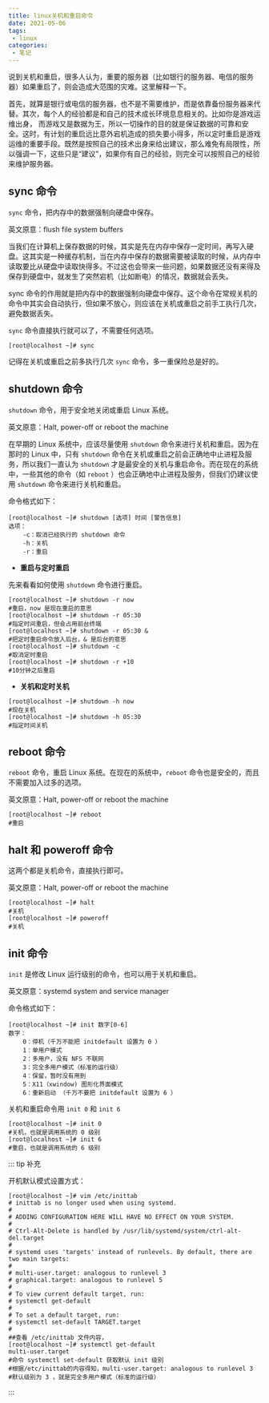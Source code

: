 ```yaml
---
title: linux关机和重启命令
date: 2021-05-06
tags:
 - linux
categories: 
 - 笔记
---
```


说到关机和重启，很多人认为，重要的服务器（比如银行的服务器、电信的服务器）如果重启了，则会造成大范围的灾难。这里解释一下。

首先，就算是银行或电信的服务器，也不是不需要维护，而是依靠备份服务器来代替。其次，每个人的经验都是和自己的技术成长环境息息相关的。比如你是游戏运维出身， 而游戏又是数据为王，所以一切操作的目的就是保证数据的可靠和安全。这时，有计划的重启远比意外宕机造成的损失要小得多，所以定时重启是游戏运维的重要手段。既然是按照自己的技术出身来给出建议，那么难免有局限性，所以强调一下，这些只是“建议”，如果你有自己的经验，则完全可以按照自己的经验来维护服务器。

## sync 命令

`sync` 命令，把内存中的数据强制向硬盘中保存。

英文原意：flush file system buffers

当我们在计算机上保存数据的时候，其实是先在内存中保存一定时间，再写入硬盘。这其实是一种缓存机制，当在内存中保存的数据需要被读取的时候，从内存中读取要比从硬盘中读取快得多。不过这也会带来一些问题，如果数据还没有来得及保存到硬盘中，就发生了突然宕机（比如断电）的情况，数据就会丢失。

sync 命令的作用就是把内存中的数据强制向硬盘中保存。这个命令在常规关机的命令中其实会自动执行，但如果不放心，则应该在关机或重启之前手工执行几次，避免数据丢失。

 `sync` 命令直接执行就可以了，不需要任何选项。

```shell
[root@localhost ~]# sync
```

记得在关机或重启之前多执行几次 `sync` 命令，多一重保险总是好的。

## shutdown 命令 

`shutdown` 命令，用于安全地关闭或重启 Linux 系统。

英文原意：Halt, power-off or reboot the machine

在早期的 Linux 系统中，应该尽量使用 `shutdown` 命令来进行关机和重启。因为在那时的 Linux 中，只有 `shutdown` 命令在关机或重启之前会正确地中止进程及服务，所以我们一直认为 `shutdown` 才是最安全的关机与重启命令。而在现在的系统中，一些其他的命令（如 `reboot` ）也会正确地中止进程及服务，但我们仍建议使用 `shutdown` 命令来进行关机和重启。

命令格式如下：

```shell
[root@localhost ~]# shutdown [选项] 时间 [警告信息]
选项：
	-c：取消已经执行的 shutdown 命令
    -h：关机
    -r：重启
```

- **重启与定时重启**

先来看看如何使用 `shutdown` 命令进行重启。

```shell
[root@localhost ~]# shutdown -r now
#重启，now 是现在重启的意思
[root@localhost ~]# shutdown -r 05:30
#指定时间重启，但会占用前台终端
[root@localhost ~]# shutdown -r 05:30 &
#把定时重启命令放入后台，& 是后台的意思
[root@localhost ~]# shutdown -c
#取消定时重启
[root@localhost ~]# shutdown -r +10
#10分钟之后重启 
```

- **关机和定时关机**

```shell
[root@localhost ~]# shutdown -h now
#现在关机
[root@localhost ~]# shutdown -h 05:30
#指定时间关机 
```

## reboot 命令

`reboot` 命令，重启 Linux 系统。在现在的系统中，`reboot` 命令也是安全的，而且不需要加入过多的选项。

英文原意：Halt, power-off or reboot the machine

```shell
[root@localhost ~]# reboot
#重启
```

## halt 和 poweroff 命令

这两个都是关机命令，直接执行即可。

英文原意：Halt, power-off or reboot the machine

```shell
[root@localhost ~]# halt
#关机
[root@localhost ~]# poweroff
#关机
```

## init 命令

 `init` 是修改 Linux 运行级别的命令，也可以用于关机和重启。

英文原意：systemd system and service manager

命令格式如下：

```shell
[root@localhost ~]# init 数字[0-6]
数字：
	0：停机（千万不能把 initdefault 设置为 0 ） 
	1：单用户模式
	2：多用户，没有 NFS 不联网
	3：完全多用户模式（标准的运行级）
	4：保留，暂时没有用到
	5：X11（xwindow) 图形化界面模式
	6：重新启动 （千万不要把 initdefault 设置为 6 ）
```

关机和重启命令用 `init 0` 和 `init 6`

```shell
[root@localhost ~]# init 0
#关机，也就是调用系统的 0 级别
[root@localhost ~]# init 6
#重启，也就是调用系统的 6 级别
```

::: tip 补充

开机默认模式设置方式：

```shell
[root@localhost ~]# vim /etc/inittab
# inittab is no longer used when using systemd.
#
# ADDING CONFIGURATION HERE WILL HAVE NO EFFECT ON YOUR SYSTEM.
#
# Ctrl-Alt-Delete is handled by /usr/lib/systemd/system/ctrl-alt-del.target
#
# systemd uses 'targets' instead of runlevels. By default, there are two main targets:
#
# multi-user.target: analogous to runlevel 3
# graphical.target: analogous to runlevel 5
#
# To view current default target, run:
# systemctl get-default
#
# To set a default target, run:
# systemctl set-default TARGET.target
#
##查看 /etc/inittab 文件内容，
[root@localhost ~]# systemctl get-default
multi-user.target
#命令 systemctl set-default 获取默认 init 级别
#根据/etc/inittab的内容得知，multi-user.target: analogous to runlevel 3 
#默认级别为 3 ，就是完全多用户模式（标准的运行级）
```

:::
